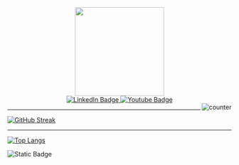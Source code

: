 <div id="header" align="center">
  <img src="https://media.giphy.com/media/scZPhLqaVOM1qG4lT9/giphy.gif" width="200"/>
</div>


<div id="badges" align="center">
  <a href="https://www.linkedin.com/in/yuriy-tkachenko-95352724b/">
    <img src="https://img.shields.io/badge/LinkedIn-blue?style=for-the-badge&logo=linkedin&logoColor=white" alt="LinkedIn Badge"/>
  </a>
  <a href="(https://www.youtube.com/@vhs9287/featured)">
    <img src="https://img.shields.io/badge/YouTube-red?style=for-the-badge&logo=youtube&logoColor=white" alt="Youtube Badge"/>
  </a>
</div>

<img src="https://komarev.com/ghpvc/?username=your-github-username&style=flat-square&color=blue" alt="counter" align="right"/>

--- 
[![GitHub Streak](http://github-readme-streak-stats.herokuapp.com?user=VxHxS&theme=dark&background=000000)](https://git.io/streak-stats)

----
[![Top Langs](https://github-readme-stats.vercel.app/api/top-langs/?username=VxHxS&layout=compact&theme=vision-friendly-dark)](https://github.com/anuraghazra/github-readme-stats)

<img alt="Static Badge" src="https://img.shields.io/badge/:badgeContent">

<!--

**VxHxS/VxHxS** is a ✨ _special_ ✨ repository because its `README.md` (this file) appears on your GitHub profile.

Here are some ideas to get you started:

- 🔭 I’m currently working on ...
- 🌱 I’m currently learning ...
- 👯 I’m looking to collaborate on ...
- 🤔 I’m looking for help with ...
- 💬 Ask me about ...
- 📫 How to reach me: ...
- 😄 Pronouns: ...
- ⚡ Fun fact: ...
-->
